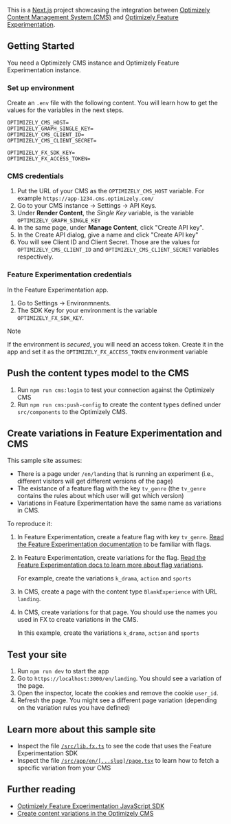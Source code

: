 This is a [Next.js](https://nextjs.org) project showcasing the integration between [Optimizely Content Management System (CMS)](https://docs.developers.optimizely.com/content-management-system/v1.0.0-CMS-SaaS/docs/overview-saas) and [Optimizely Feature Experimentation](https://docs.developers.optimizely.com/feature-experimentation/docs/introduction).

## Getting Started

You need a Optimizely CMS instance and Optimizely Feature Experimentation instance.

### Set up environment

Create an `.env` file with the following content. You will learn how to get the values for the variables in the next steps.

```
OPTIMIZELY_CMS_HOST=
OPTIMIZELY_GRAPH_SINGLE_KEY=
OPTIMIZELY_CMS_CLIENT_ID=
OPTIMIZELY_CMS_CLIENT_SECRET=

OPTIMIZELY_FX_SDK_KEY=
OPTIMIZELY_FX_ACCESS_TOKEN=
```

### CMS credentials

1. Put the URL of your CMS as the `OPTIMIZELY_CMS_HOST` variable. For example `https://app-1234.cms.optimizely.com/`
2. Go to your CMS instance &rarr; Settings &rarr; API Keys.
3. Under **Render Content**, the _Single Key_ variable, is the variable `OPTIMIZELY_GRAPH_SINGLE_KEY`
4. In the same page, under **Manage Content**, click "Create API key".
5. In the Create API dialog, give a name and click "Create API key"
6. You will see Client ID and Client Secret. Those are the values for `OPTIMIZELY_CMS_CLIENT_ID` and `OPTIMIZELY_CMS_CLIENT_SECRET` variables respectively.

### Feature Experimentation credentials

In the Feature Experimentation app.

1. Go to Settings &rarr; Environmnents.
2. The SDK Key for your environment is the variable `OPTIMIZELY_FX_SDK_KEY`.

> [!Note]
> If the environment is _secured_, you will need an access token. Create it in the app and set it as the `OPTIMIZELY_FX_ACCESS_TOKEN` environment variable

## Push the content types model to the CMS

1. Run `npm run cms:login` to test your connection against the Optimizely CMS
2. Run `npm run cms:push-config` to create the content types defined under `src/components` to the Optimizely CMS.

## Create variations in Feature Experimentation and CMS

This sample site assumes:

- There is a page under `/en/landing` that is running an experiment (i.e., different visitors will get different versions of the page)
- The existance of a feature flag with the key `tv_genre` (the `tv_genre` contains the rules about which user will get which version)
- Variations in Feature Experimentation have the same name as variations in CMS.

To reproduce it:

1. In Feature Experimentation, create a feature flag with key `tv_genre`. [Read the Feature Experimentation documentation](https://support.optimizely.com/hc/en-us/articles/38906082664077-Manage-flags) to be familiar with flags.
2. In Feature Experimentation, create variations for the flag. [Read the Feature Experimentation docs to learn more about flag variations](https://support.optimizely.com/hc/en-us/articles/38676757193485-Create-flag-variations).

   For example, create the variations `k_drama`, `action` and `sports`

3. In CMS, create a page with the content type `BlankExperience` with URL `landing`.
4. In CMS, create variations for that page. You should use the names you used in FX to create variations in the CMS.

   In this example, create the variations `k_drama`, `action` and `sports`

## Test your site

1. Run `npm run dev` to start the app
2. Go to `https://localhost:3000/en/landing`. You should see a variation of the page.
3. Open the inspector, locate the cookies and remove the cookie `user_id`.
4. Refresh the page. You might see a different page variation (depending on the variation rules you have defined)

## Learn more about this sample site

- Inspect the file [`/src/lib.fx.ts`](./src/lib/fx.ts) to see the code that uses the Feature Experimentation SDK
- Inspect the file [`/src/app/en/[...slug]/page.tsx`](./src/app/en/[...slug]/page.tsx) to learn how to fetch a specific variation from your CMS

## Further reading

- [Optimizely Feature Experimentation JavaScript SDK](https://docs.developers.optimizely.com/feature-experimentation/docs/javascript-sdk)
- [Create content variations in the Optimizely CMS](https://docs.developers.optimizely.com/content-management-system/v1.0.0-CMS-SaaS/docs/create-content-variation)
